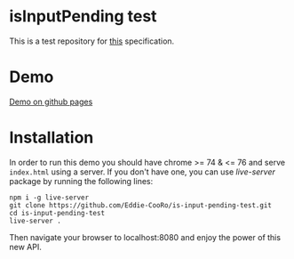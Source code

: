# isInputPending test
This is a test repository for [this](https://wicg.github.io/is-input-pending/) specification.

# Demo
[Demo on github pages](https://eddie-cooro.github.io/is-input-pending-test/)

# Installation
In order to run this demo you should have chrome >= 74 & <= 76 and serve `index.html` using a server.
If you don't have one, you can use *live-server* package by running the following lines:
```
npm i -g live-server
git clone https://github.com/Eddie-CooRo/is-input-pending-test.git
cd is-input-pending-test
live-server .
```
Then navigate your browser to localhost:8080 and enjoy the power of this new API.

